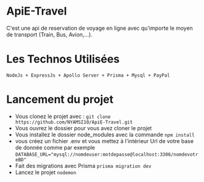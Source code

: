 # ApiE-Travel
C'est une api de reservation de voyage en ligne avec qu'importe le moyen de transport (Train, Bus, Avion,...).

# Les Technos Utilisées

`NodeJs + ExpressJs + Apollo Server + Prisma + Mysql + PayPal`

# Lancement du projet

- Vous clonez le projet avec :
  `git clone https://github.com/NYAMSI10/ApiE-Travel.git`
- Vous ouvrez le dossier pour vous avez cloner le projet
- Vous installez le dossier node_modules avec la commande
  `npm install`
- vous créez un fichier .env et vous mettez à l'intérieur Url de votre base de donnée comme par exemple
  `DATABASE_URL="mysql://nomdeuser:motdepasse@localhost:3306/nomdevotreBD"`
- Fait des migrations avec Prisma
  `prisma migration dev`
- Lancez le projet
  `nodemon`
